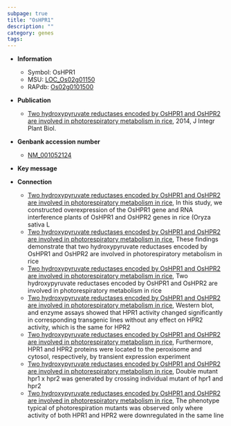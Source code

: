 ```yaml
---
subpage: true
title: "OsHPR1"
description: ""
category: genes
tags: 
---
```


* **Information**  
    + Symbol: OsHPR1  
    + MSU: [LOC_Os02g01150](http://rice.plantbiology.msu.edu/cgi-bin/ORF_infopage.cgi?orf=LOC_Os02g01150)  
    + RAPdb: [Os02g0101500](http://rapdb.dna.affrc.go.jp/viewer/gbrowse_details/irgsp1?name=Os02g0101500)  

* **Publication**  
    + [Two hydroxypyruvate reductases encoded by OsHPR1 and OsHPR2 are involved in photorespiratory metabolism in rice](http://www.ncbi.nlm.nih.gov/pubmed?term=Two+hydroxypyruvate+reductases+encoded+by+OsHPR1+and+OsHPR2+are+involved+in+photorespiratory+metabolism+in+rice%5BTitle%5D), 2014, J Integr Plant Biol.

* **Genbank accession number**  
    + [NM_001052124](http://www.ncbi.nlm.nih.gov/nuccore/NM_001052124)

* **Key message**  

* **Connection**  
    + [Two hydroxypyruvate reductases encoded by OsHPR1 and OsHPR2 are involved in photorespiratory metabolism in rice](Oryza+sativa+L), In this study, we constructed overexpression of the OsHPR1 gene and RNA interference plants of OsHPR1 and OsHPR2 genes in rice (Oryza sativa L
    + [Two hydroxypyruvate reductases encoded by OsHPR1 and OsHPR2 are involved in photorespiratory metabolism in rice](http://www.ncbi.nlm.nih.gov/pubmed?term=Two+hydroxypyruvate+reductases+encoded+by+OsHPR1+and+OsHPR2+are+involved+in+photorespiratory+metabolism+in+rice%5BTitle%5D), These findings demonstrate that two hydroxypyruvate reductases encoded by OsHPR1 and OsHPR2 are involved in photorespiratory metabolism in rice
    + [Two hydroxypyruvate reductases encoded by OsHPR1 and OsHPR2 are involved in photorespiratory metabolism in rice](http://www.ncbi.nlm.nih.gov/pubmed?term=Two+hydroxypyruvate+reductases+encoded+by+OsHPR1+and+OsHPR2+are+involved+in+photorespiratory+metabolism+in+rice%5BTitle%5D), Two hydroxypyruvate reductases encoded by OsHPR1 and OsHPR2 are involved in photorespiratory metabolism in rice
    + [Two hydroxypyruvate reductases encoded by OsHPR1 and OsHPR2 are involved in photorespiratory metabolism in rice](RT-PCR), Western blot, and enzyme assays showed that HPR1 activity changed significantly in corresponding transgenic lines without any effect on HPR2 activity, which is the same for HPR2
    + [Two hydroxypyruvate reductases encoded by OsHPR1 and OsHPR2 are involved in photorespiratory metabolism in rice](http://www.ncbi.nlm.nih.gov/pubmed?term=Two+hydroxypyruvate+reductases+encoded+by+OsHPR1+and+OsHPR2+are+involved+in+photorespiratory+metabolism+in+rice%5BTitle%5D), Furthermore, HPR1 and HPR2 proteins were located to the peroxisome and cytosol, respectively, by transient expression experiment
    + [Two hydroxypyruvate reductases encoded by OsHPR1 and OsHPR2 are involved in photorespiratory metabolism in rice](http://www.ncbi.nlm.nih.gov/pubmed?term=Two+hydroxypyruvate+reductases+encoded+by+OsHPR1+and+OsHPR2+are+involved+in+photorespiratory+metabolism+in+rice%5BTitle%5D), Double mutant hpr1 x hpr2 was generated by crossing individual mutant of hpr1 and hpr2
    + [Two hydroxypyruvate reductases encoded by OsHPR1 and OsHPR2 are involved in photorespiratory metabolism in rice](http://www.ncbi.nlm.nih.gov/pubmed?term=Two+hydroxypyruvate+reductases+encoded+by+OsHPR1+and+OsHPR2+are+involved+in+photorespiratory+metabolism+in+rice%5BTitle%5D), The phenotype typical of photorespiration mutants was observed only where activity of both HPR1 and HPR2 were downregulated in the same line



